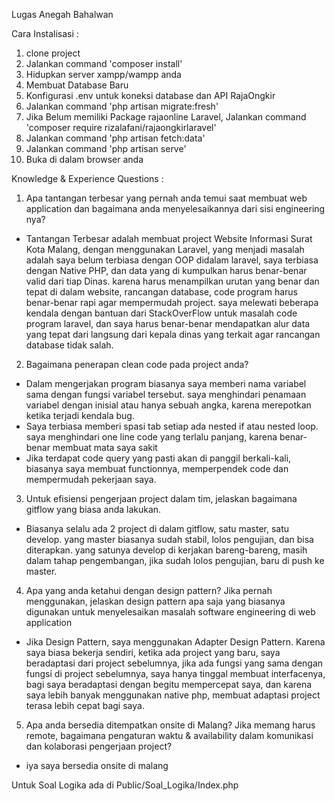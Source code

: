 Lugas Anegah Bahalwan

Cara Instalisasi :
1. clone project
2. Jalankan command 'composer install'
3. Hidupkan server xampp/wampp anda
4. Membuat Database Baru
5. Konfigurasi .env untuk koneksi database dan API RajaOngkir
6. Jalankan command 'php artisan migrate:fresh'
7. Jika Belum memiliki Package rajaonline Laravel, Jalankan command 'composer require rizalafani/rajaongkirlaravel'
8. Jalankan command 'php artisan fetch:data'
9. Jalankan command 'php artisan serve'
10. Buka di dalam browser anda

Knowledge & Experience Questions :
1. Apa tantangan terbesar yang pernah anda temui saat membuat web application dan
bagaimana anda menyelesaikannya dari sisi engineering nya?
- Tantangan Terbesar adalah membuat project Website Informasi Surat Kota Malang, dengan menggunakan Laravel, yang menjadi masalah adalah saya belum terbiasa dengan OOP didalam laravel, saya terbiasa dengan Native PHP, dan data yang di kumpulkan harus benar-benar valid dari tiap Dinas. karena harus menampilkan urutan yang benar dan tepat di dalam website, rancangan database, code program harus benar-benar rapi agar mempermudah project. saya melewati beberapa kendala dengan bantuan dari StackOverFlow untuk masalah code program laravel, dan saya harus benar-benar mendapatkan alur data yang tepat dari langsung dari kepala dinas yang terkait agar rancangan database tidak salah.

2. Bagaimana penerapan clean code pada project anda?
- Dalam mengerjakan program biasanya saya memberi nama variabel sama dengan fungsi variabel tersebut. saya menghindari penamaan variabel dengan inisial atau hanya sebuah angka, karena merepotkan ketika terjadi kendala bug. 
- Saya terbiasa memberi spasi tab setiap ada nested if atau nested loop. saya menghindari one line code yang terlalu panjang, karena benar-benar membuat mata saya sakit
-  Jika terdapat code query yang pasti akan di panggil berkali-kali, biasanya saya membuat functionnya, memperpendek code dan mempermudah pekerjaan saya.

3. Untuk efisiensi pengerjaan project dalam tim, jelaskan bagaimana gitflow yang biasa
anda lakukan.
- Biasanya selalu ada 2 project di dalam gitflow, satu master, satu develop. yang master biasanya sudah stabil, lolos pengujian, dan bisa diterapkan. yang satunya develop di kerjakan bareng-bareng, masih dalam tahap pengembangan, jika sudah lolos pengujian, baru di push ke master.

4. Apa yang anda ketahui dengan design pattern? Jika pernah menggunakan, jelaskan
design pattern apa saja yang biasanya digunakan untuk menyelesaikan masalah
software engineering di web application
- Jika Design Pattern, saya menggunakan Adapter Design Pattern. Karena saya biasa bekerja sendiri, ketika ada project yang baru, saya beradaptasi dari project sebelumnya, jika ada fungsi yang sama dengan fungsi di project sebelumnya, saya hanya tinggal membuat interfacenya, bagi saya beradaptasi dengan begitu mempercepat saya, dan karena saya lebih banyak menggunakan native php, membuat adaptasi project terasa lebih cepat bagi saya.

5. Apa anda bersedia ditempatkan onsite di Malang? Jika memang harus remote,
bagaimana pengaturan waktu & availability dalam komunikasi dan kolaborasi
pengerjaan project?
- iya saya bersedia onsite di malang

Untuk Soal Logika ada di Public/Soal_Logika/Index.php


